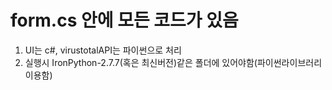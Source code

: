# form.cs  안에 모든  코드가 있음
1. UI는 c#, virustotalAPI는  파이썬으로 처리 
2. 실행시 IronPython-2.7.7(혹은 최신버전)같은 폴더에 있어야함(파이썬라이브러리이용함)

